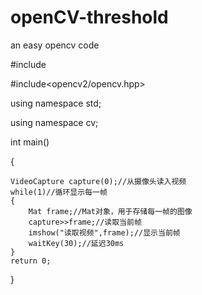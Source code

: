 # openCV-threshold
an easy opencv code
  
  #include <iostream>
  
  #include<opencv2/opencv.hpp>
  
  using namespace std;
  
  using namespace cv;

int main()

{
    
    VideoCapture capture(0);//从摄像头读入视频
    while(1)//循环显示每一帧
    {
        Mat frame;//Mat对象，用于存储每一帧的图像
        capture>>frame;//读取当前帧
        imshow("读取视频",frame);//显示当前帧
        waitKey(30);//延迟30ms
    }
    return 0;
}

